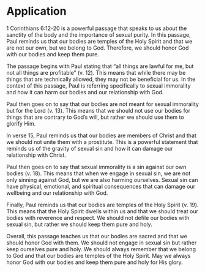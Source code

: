# Application

1 Corinthians 6:12-20 is a powerful passage that speaks to us about the sanctity of the body and the importance of sexual purity. In this passage, Paul reminds us that our bodies are temples of the Holy Spirit and that we are not our own, but we belong to God. Therefore, we should honor God with our bodies and keep them pure.

The passage begins with Paul stating that “all things are lawful for me, but not all things are profitable” (v. 12). This means that while there may be things that are technically allowed, they may not be beneficial for us. In the context of this passage, Paul is referring specifically to sexual immorality and how it can harm our bodies and our relationship with God.

Paul then goes on to say that our bodies are not meant for sexual immorality but for the Lord (v. 13). This means that we should not use our bodies for things that are contrary to God’s will, but rather we should use them to glorify Him.

In verse 15, Paul reminds us that our bodies are members of Christ and that we should not unite them with a prostitute. This is a powerful statement that reminds us of the gravity of sexual sin and how it can damage our relationship with Christ.

Paul then goes on to say that sexual immorality is a sin against our own bodies (v. 18). This means that when we engage in sexual sin, we are not only sinning against God, but we are also harming ourselves. Sexual sin can have physical, emotional, and spiritual consequences that can damage our wellbeing and our relationship with God.

Finally, Paul reminds us that our bodies are temples of the Holy Spirit (v. 19). This means that the Holy Spirit dwells within us and that we should treat our bodies with reverence and respect. We should not defile our bodies with sexual sin, but rather we should keep them pure and holy.

Overall, this passage teaches us that our bodies are sacred and that we should honor God with them. We should not engage in sexual sin but rather keep ourselves pure and holy. We should always remember that we belong to God and that our bodies are temples of the Holy Spirit. May we always honor God with our bodies and keep them pure and holy for His glory.

